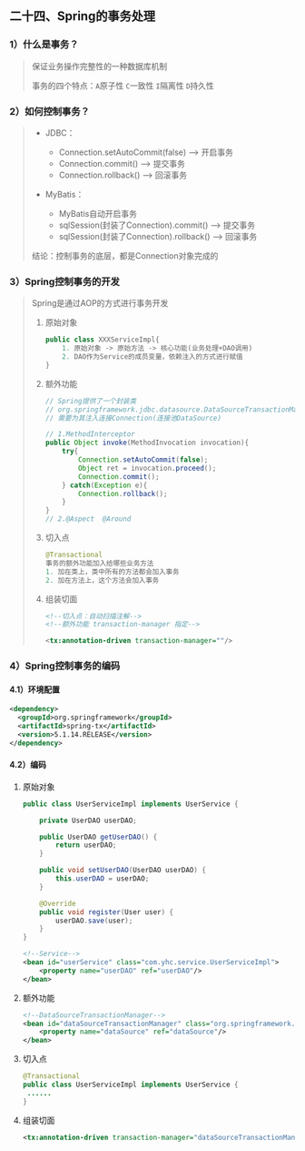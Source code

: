 ## 二十四、Spring的事务处理

### 1）什么是事务？

> 保证业务操作完整性的一种数据库机制
>
> 事务的四个特点：`A`原子性 `C`一致性 `I`隔离性 `D`持久性

### 2）如何控制事务？

> - JDBC：
>   - Connection.setAutoCommit(false)  -->  开启事务
>   - Connection.commit()  -->  提交事务
>   - Connection.rollback()  -->  回滚事务
>
> - MyBatis：
>   - MyBatis自动开启事务
>   - sqlSession(封装了Connection).commit()  -->  提交事务
>   - sqlSession(封装了Connection).rollback()  -->  回滚事务
>
> 结论：控制事务的底层，都是Connection对象完成的

### 3）Spring控制事务的开发

> Spring是通过AOP的方式进行事务开发
>
> 1. 原始对象
>
>    ```java
>    public class XXXServiceImpl{
>        1. 原始对象 -> 原始方法 -> 核心功能(业务处理+DAO调用)
>        2. DAO作为Service的成员变量，依赖注入的方式进行赋值
>    }
>    ```
>
> 2. 额外功能
>
>    ```java
>    // Spring提供了一个封装类
>    // org.springframework.jdbc.datasource.DataSourceTransactionManager
>    // 需要为其注入连接Connection(连接池DataSource)
>    
>    // 1.MethodInterceptor
>    public Object invoke(MethodInvocation invocation){
>        try{
>            Connection.setAutoCommit(false);
>            Object ret = invocation.proceed();
>            Connection.commit();
>        } catch(Exception e){
>            Connection.rollback();
>        }
>    }
>    // 2.@Aspect  @Around
>    ```
>
> 3. 切入点
>
>    ```java
>    @Transactional
>    事务的额外功能加入给哪些业务方法
>    1. 加在类上，类中所有的方法都会加入事务
>    2. 加在方法上，这个方法会加入事务
>    ```
>
> 4. 组装切面
>
>    ```xml
>    <!--切入点：自动扫描注解-->
>    <!--额外功能 transaction-manager 指定-->
>    
>    <tx:annotation-driven transaction-manager=""/>
>    ```

### 4）Spring控制事务的编码

#### 4.1）环境配置

```xml
<dependency>
  <groupId>org.springframework</groupId>
  <artifactId>spring-tx</artifactId>
  <version>5.1.14.RELEASE</version>
</dependency>
```

#### 4.2）编码

1. 原始对象

   ```java
   public class UserServiceImpl implements UserService {
   
       private UserDAO userDAO;
   
       public UserDAO getUserDAO() {
           return userDAO;
       }
   
       public void setUserDAO(UserDAO userDAO) {
           this.userDAO = userDAO;
       }
   
       @Override
       public void register(User user) {
           userDAO.save(user);
       }
   }
   ```

   ```xml
   <!--Service-->
   <bean id="userService" class="com.yhc.service.UserServiceImpl">
       <property name="userDAO" ref="userDAO"/>
   </bean>
   ```

2. 额外功能

   ```xml
   <!--DataSourceTransactionManager-->
   <bean id="dataSourceTransactionManager" class="org.springframework.jdbc.datasource.DataSourceTransactionManager">
       <property name="dataSource" ref="dataSource"/>
   </bean>
   ```

3. 切入点

   ```java
   @Transactional
   public class UserServiceImpl implements UserService {
   	......
   }
   ```

4. 组装切面

   ```xml
   <tx:annotation-driven transaction-manager="dataSourceTransactionManager"/>
   ```